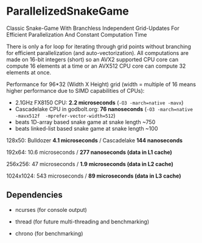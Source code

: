 # ParallelizedSnakeGame
Classic Snake-Game With Branchless Independent Grid-Updates For Efficient Parallelization And Constant Computation Time

There is only a for loop for iterating through grid points without branching for efficient parallelization (and auto-vectorization). All computations are made on 16-bit integers (short) so an AVX2 supported CPU core can compute 16 elements at a time or an AVX512 CPU core can compute 32 elements at once.

Performance for 96*32 (Width X Height) grid (width = multiple of 16 means higher performance due to SIMD capabilities of CPUs):

- 2.1GHz FX8150 CPU: **2.2 microseconds**  (```-O3 -march=native -mavx```)
- Cascadelake CPU in godbolt.org: **76 nanoseconds** (```-O3 -march=native -mavx512f  -mprefer-vector-width=512```)
- beats 1D-array based snake game at snake length ~750
- beats linked-list based snake game at snake length ~100

128x50: Bulldozer **4.1 microseconds** / Cascadelake **144 nanoseconds**

192x64: 10.6 microseconds / **277 nanoseconds (data in L1 cache)**

256x256: 47 microseconds / **1.9 microseconds (data in L2 cache)**

1024x1024: 543 microseconds / **89 microseconds (data in L3 cache)**

## Dependencies

- ncurses (for console output)

- thread (for future multi-threading and benchmarking)

- chrono (for benchmarking)
